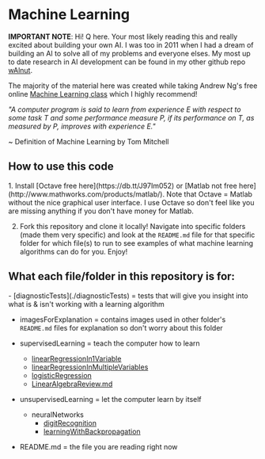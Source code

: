Machine Learning
================

<b>IMPORTANT NOTE</b>: Hi! Q here. Your most likely reading this and really excited about building your own AI. I was too in 2011 when I had a dream of building an AI to solve all of my problems and everyone elses. My most up to date research in AI development can be found in my other github repo [wAlnut](https://github.com/WalnutiQ/wAlnut). 

The majority of the material here was created while taking Andrew Ng's free online 
[Machine Learning class](https://www.coursera.org/learn/machine-learning) which I highly recommend!

*"A computer program is said to learn from experience E with respect to some task 
T and some performance measure P, if its performance on T, as measured by P, improves with experience E."*

~ Definition of Machine Learning by Tom Mitchell

<h2>How to use this code</h2>
  1. Install [Octave free here](https://db.tt/J97Im052) or [Matlab not free here](http://www.mathworks.com/products/matlab/). Note that Octave = Matlab without the nice graphical user interface. I use Octave so don't feel like you are missing anything if you don't have money for Matlab.

  2. Fork this repository and clone it locally! Navigate into specific folders (made them very specific) and look at the ```README.md``` file for that specific folder for which file(s) to run to see examples of what machine learning algorithms can do for you. Enjoy!

<h2>What each file/folder in this repository is for:</h2>
  - [diagnosticTests](./diagnosticTests) = tests that will give you insight into what is & isn't working with a learning algorithm

  - imagesForExplanation = contains images used in other folder's ```README.md``` files for explanation so don't worry about this 
    folder

  - supervisedLearning = teach the computer how to learn
    + [linearRegressionIn1Variable](./supervisedLearning/linearRegressionIn1Variable)
    + [linearRegressionInMultipleVariables](./supervisedLearning/linearRegressionInMultipleVariables)
    + [logisticRegression](./supervisedLearning/logisticRegression)
    + [LinearAlgebraReview.md](./supervisedLearning/LinearAlgebraReview.md)

  - unsupervisedLearning = let the computer learn by itself
    + neuralNetworks
      - [digitRecognition](./unsupervisedLearning/neuralNetworks/digitRecognition)
      - [learningWithBackpropagation](./unsupervisedLearning/neuralNetworks/learningWithBackpropagation)

  - README.md = the file you are reading right now

